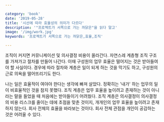 ```yaml
---

category: 'book'
date: '2019-05-28'
title: '시선에 따라 효율성의 의미가 다르다'
description: '"프로젝트가 서쪽으로 가는 까닭은"을 읽다 말고'
image: '/img/work.jpg'
keywords: '프로젝트가 서쪽으로 가는 까닭은,효율,조직'

---
```


조직이 커지면 커뮤니케이션 및 의사결정 비용이 올라간다. 자연스레 계층형 조직 구조를 가져가고 절차를 만들어 나간다. 이때 구성원의 업무 효율은 떨어지는 것은 받아들여야 할 사실이다. 경우에 따라 절차와 계층은 일이 되게 하는 것을 막기도 하고, 구성원의 근로 의욕을 떨어뜨리기도 한다. 

나는 일은 효율적이 여야야 한다는 생각에 빠져 살았다. 정확히는 '내가' 하는 업무의 일이 비효율적인 것을 참지 못했다. 조직 계층은 업무 효율을 높이려고 존재하는 것이 아니라는 말을 들었을 때 처음에는 받아들이기 어려웠다. 조직 계층은 의사결정이 의사결정의 비용 리스크를 줄이는 데에 초점을 맞춘 것이지, 개개인의 업무 효율을 높이려고 존재하지 않는다. 회사 전체의 효율을 바라보는 것이다. 회사 전체 관점을 개인이 공감하는 것은 어려울 수 있다. 

